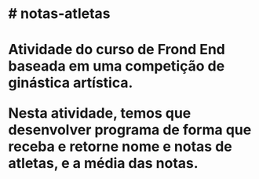 <h1># notas-atletas<h1>

Atividade do curso de Frond End baseada em uma competição de ginástica artística.

Nesta atividade, temos que desenvolver programa de forma que receba e retorne nome e notas de atletas, e a média das notas.

